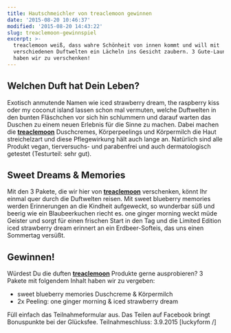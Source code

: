 ```yaml
---
title: Hautschmeichler von treaclemoon gewinnen
date: '2015-08-20 10:46:37'
modified: '2015-08-20 14:43:22'
slug: treaclemoon-gewinnspiel
excerpt: >-
  treaclemoon weiß, dass wahre Schönheit von innen kommt und will mit
  verschiedenen Duftwelten ein Lächeln ins Gesicht zaubern. 3 Gute-Laune-Pakete
  haben wir zu verschenken!
---
```


## Welchen Duft hat Dein Leben?

Exotisch anmutende Namen wie iced strawberry dream, the raspberry kiss oder my coconut island lassen schon mal vermuten, welche Duftwelten in den bunten Fläschchen vor sich hin schlummern und darauf warten das Duschen zu einem neuen Erlebnis für die Sinne zu machen. Dabei machen die **[treaclemoon](https://www.treaclemoon.de)** Duschcremes, Körperpeelings und Körpermilch die Haut streichelzart und diese Pflegewirkung hält auch lange an. Natürlich sind alle Produkt vegan, tierversuchs- und parabenfrei und auch dermatologisch getestet (Testurteil: sehr gut). [<!-- Image removed (no copyright): TCM_Duoabbildungen_alle_6_2015_final-640x193.jpeg -->](https://www.veganblatt.com/i/TCM_Duoabbildungen_alle_6_2015_final.jpeg)

## Sweet Dreams & Memories

Mit den 3 Pakete, die wir hier von **[treaclemoon](https://www.treaclemoon.de)** verschenken, könnt Ihr einmal quer durch die Duftwelten reisen. Mit sweet blueberry memories werden Erinnerungen an die Kindheit aufgeweckt, so wunderbar süß und beerig wie ein Blaubeerkuchen riecht es. one ginger morning weckt müde Geister und sorgt für einen frischen Start in den Tag und die Limited Edition iced strawberry dream erinnert an ein Erdbeer-Softeis, das uns einen Sommertag versüßt.

## Gewinnen!

Würdest Du die duften **[treaclemoon](https://www.treaclemoon.de)** Produkte gerne ausprobieren? 3 Pakete mit folgendem Inhalt haben wir zu vergeben:

*   sweet blueberry memories Duschcreme & Körpermilch
*   2x Peeling: one ginger morning & iced strawberry dream

Füll einfach das Teilnahmeformular aus. Das Teilen auf Facebook bringt Bonuspunkte bei der Glücksfee. Teilnahmeschluss: 3.9.2015 \[luckyform /\]
